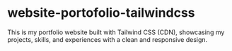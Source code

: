 # website-portofolio-tailwindcss
This is my portfolio website built with Tailwind CSS (CDN), showcasing my projects, skills, and experiences with a clean and responsive design.
